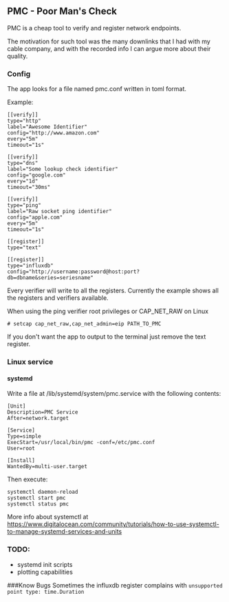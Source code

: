 ## PMC - Poor Man's Check
PMC is a cheap tool to verify and register network endpoints.

The motivation for such tool was the many downlinks that I had with my cable company, and with the recorded info I can argue more about their quality.

### Config
The app looks for a file named pmc.conf written in toml format.

Example:

```
[[verify]]
type="http"
label="Awesome Identifier"
config="http://www.amazon.com"
every="5m"
timeout="1s"

[[verify]]
type="dns"
label="Some lookup check identifier"
config="google.com"
every="1d"
timeout="30ms"

[[verify]]
type="ping"
label="Raw socket ping identifier"
config="apple.com"
every="5m"
timeout="1s"

[[register]]
type="text"

[[register]]
type="influxdb"
config="http://username:password@host:port?db=dbname&series=seriesname"
```
Every verifier will write to all the registers.
Currently the example shows all the registers and verifiers available.

When using the ping verifier root privileges or CAP_NET_RAW on Linux

```
# setcap cap_net_raw,cap_net_admin=eip PATH_TO_PMC
```

If you don't want the app to output to the terminal just remove the text register.

### Linux service

#### systemd

Write a file at /lib/systemd/system/pmc.service with the following contents:

```
[Unit]
Description=PMC Service
After=network.target

[Service]
Type=simple
ExecStart=/usr/local/bin/pmc -conf=/etc/pmc.conf
User=root

[Install]
WantedBy=multi-user.target
```
Then execute:

``` 
systemctl daemon-reload 
systemctl start pmc
systemctl status pmc
```


More info about systemctl at https://www.digitalocean.com/community/tutorials/how-to-use-systemctl-to-manage-systemd-services-and-units

### TODO:
- systemd init scripts
- plotting capabilities
	
###Know Bugs
Sometimes the influxdb register complains with ```unsupported point type: time.Duration```
